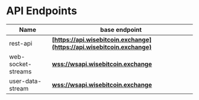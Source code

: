 # API Endpoints

Name | base endpoint
------------ | ------------
rest-api | **[https://api.wisebitcoin.exchange](https://api.wisebitcoin.exchange)**
web-socket-streams | **[wss://wsapi.wisebitcoin.exchange](wss://wsapi.wisebitcoin.exchange)**
user-data-stream | **[wss://wsapi.wisebitcoin.exchange](wss://wsapi.wisebitcoin.exchange)**
